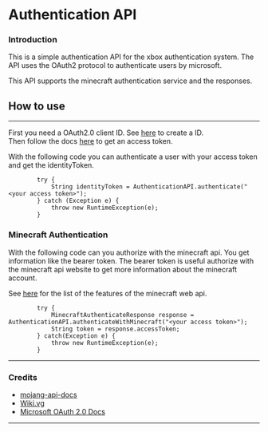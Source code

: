 # Authentication API

### Introduction

This is a simple authentication API for the xbox authentication system.
The API uses the OAuth2 protocol to authenticate users by microsoft.

This API supports the minecraft authentication service and the responses.

## How to use

---

First you need a OAuth2.0 client ID. See [here](https://docs.microsoft.com/en-us/azure/active-directory/develop/quickstart-register-app) to create a ID. \
Then follow the docs [here](https://docs.microsoft.com/en-us/azure/active-directory/develop/v2-oauth2-auth-code-flow) to get an access token.

With the following code you can authenticate a user with your access token and get the identityToken. 

```
        try {
            String identityToken = AuthenticationAPI.authenticate("<your access token>");
        } catch (Exception e) {
            throw new RuntimeException(e);
        }
```

### Minecraft Authentication

With the following code can you authorize with the minecraft api. You get information like the bearer token. 
The bearer token is useful authorize with the minecraft api website to get more information about the minecraft account. 

See [here](https://mojang-api-docs.netlify.app/) for the list of the features of the minecraft web api. 

```
        try {
            MinecraftAuthenticateResponse response = AuthenticationAPI.authenticateWithMinecraft("<your access token>");
            String token = response.accessToken; 
        } catch(Exception e) {
            throw new RuntimeException(e);
        }
```

---
### Credits

- [mojang-api-docs](https://mojang-api-docs.netlify.app/)
- [Wiki.vg](https://wiki.vg/Microsoft_Authentication_Scheme)
- [Microsoft OAuth 2.0 Docs](https://docs.microsoft.com/en-us/azure/active-directory/develop/v2-oauth2-auth-code-flow)

----